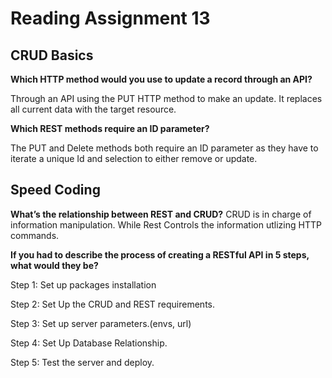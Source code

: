# Reading Assignment 13

## **CRUD Basics**

**Which HTTP method would you use to update a record through an API?**

Through an API using the PUT HTTP method to make an update. It replaces all current data with the target resource.

**Which REST methods require an ID parameter?**

The PUT and Delete methods both require an ID parameter as they have to iterate a unique Id and selection to either remove or update.


## **Speed Coding**


**What’s the relationship between REST and CRUD?**
CRUD is in charge of information manipulation. While Rest Controls the information utlizing HTTP commands.

**If you had to describe the process of creating a RESTful API in 5 steps, what would they be?**

Step 1: Set up packages installation

Step 2: Set Up the CRUD and REST requirements.

Step 3: Set up server parameters.(envs, url)

Step 4: Set Up Database Relationship.

Step 5: Test the server and deploy.

